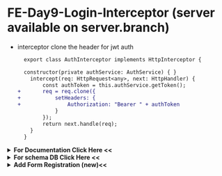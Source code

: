 # FE-Day9-Login-Interceptor (server available on server.branch)

- interceptor clone the header for jwt auth
  ```diff
    export class AuthInterceptor implements HttpInterceptor {

    constructor(private authService: AuthService) { }
      intercept(req: HttpRequest<any>, next: HttpHandler) {
          const authToken = this.authService.getToken();
  +       req = req.clone({
  +           setHeaders: {
  +               Authorization: "Bearer " + authToken
              }
          });
          return next.handle(req);
      }
    }
  ```
<details><summary><b>For Documentation Click Here <<</b></summary>
  
![image](https://user-images.githubusercontent.com/38674801/193678958-1f0cb729-02b3-487d-84e6-d17b82d78bda.png)
  ## click passanger and redirect to form login with validator
![image](https://user-images.githubusercontent.com/38674801/193679210-d5f2b255-c161-4e0a-bd90-438a2b9427d9.png)
## fill the form and click submit
![image](https://user-images.githubusercontent.com/38674801/193679303-25cf1907-7aca-473f-8e8d-2b16937e4c18.png)
![image](https://user-images.githubusercontent.com/38674801/193679329-e19725c4-189e-4719-bd30-778c9bf27ffa.png)
## passanger dashboard
![image](https://user-images.githubusercontent.com/38674801/193679387-7bef0786-9fcb-4acf-b3eb-0f71c8914206.png)
## logout button appear and click
![image](https://user-images.githubusercontent.com/38674801/193679508-6251bccd-80dd-4aa9-9826-75944362dd0a.png)
## redirect to home page
![image](https://user-images.githubusercontent.com/38674801/193679556-ca04833d-f7e0-488b-8440-7d487dd30ae7.png)

</details>

<details><summary><b>For schema DB Click Here <<</b></summary>
  
![image](https://user-images.githubusercontent.com/38674801/194594606-6e6d0a7f-fee7-4348-87fa-7086b636a0a6.png)
</details>

<details><summary><b>Add Form Registration (new)<<</b></summary>
  
![image](https://user-images.githubusercontent.com/38674801/194595146-85838a99-f28a-43cf-bc2c-df434b7ee228.png)
</details>
